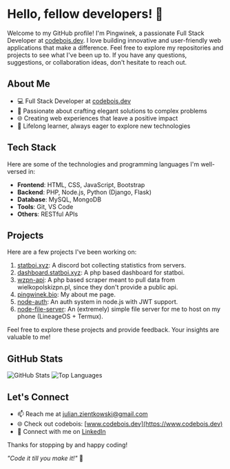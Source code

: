 # Hello, fellow developers! 👋

Welcome to my GitHub profile! I'm Pingwinek, a passionate Full Stack Developer at [codebois.dev](https://www.codebois.dev). I love building innovative and user-friendly web applications that make a difference. Feel free to explore my repositories and projects to see what I've been up to. If you have any questions, suggestions, or collaboration ideas, don't hesitate to reach out.

## About Me

- 💻 Full Stack Developer at [codebois.dev](https://www.codebois.dev)
- 🚀 Passionate about crafting elegant solutions to complex problems
- 🌐 Creating web experiences that leave a positive impact
- 🌱 Lifelong learner, always eager to explore new technologies

## Tech Stack

Here are some of the technologies and programming languages I'm well-versed in:

- **Frontend**: HTML, CSS, JavaScript, Bootstrap
- **Backend**: PHP, Node.js, Python (Django, Flask)
- **Database**: MySQL, MongoDB
- **Tools**: Git, VS Code
- **Others**: RESTful APIs

## Projects

Here are a few projects I've been working on:

1. [statboi.xyz](https://statboi.xyz): A discord bot collecting statistics from servers.
2. [dashboard.statboi.xyz](https://dash.statboi.xyz): A php based dashboard for statboi.
3. [wzpn-api](https://github.com/pingwiniu/wzpn-api): A php based scraper meant to pull data from wielkopolskizpn.pl, since they don't provide a public api.
4. [pingwinek.bio](https://pingwinek.bio): My about me page.
5. [node-auth](https://github.com/pingwiniu/node-auth): An auth system in node.js with JWT support.
6. [node-file-server](https://github.com/pingwiniu/node-file-server): An (extremely) simple file server for me to host on my phone (LineageOS + Termux).

Feel free to explore these projects and provide feedback. Your insights are valuable to me!

## GitHub Stats

![GitHub Stats](https://github-readme-stats.vercel.app/api?username=pingwiniu&show_icons=true&count_private=true)
![Top Languages](https://github-readme-stats.vercel.app/api/top-langs/?username=pingwiniu&layout=compact&count_private=true)


## Let's Connect

- 📫 Reach me at [julian.zientkowski@gmail.com](mailto:julian.zientkowski@gmail.com)
- 🌐 Check out codebois: [www.codebois.dev](https://www.codebois.dev)
- 💼 Connect with me on [LinkedIn](https://www.linkedin.com/in/julian-zientkowski/)

Thanks for stopping by and happy coding!

_"Code it till you make it!"_ 🚀
